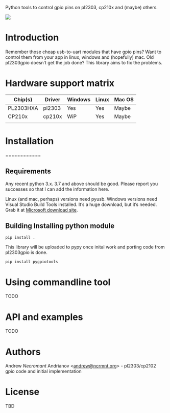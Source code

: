 Python tools to control gpio pins on pl2303, cp210x and (maybe) others.


![](https://ci.appveyor.com/api/projects/status/github/nekromant/pygpiotools?svg=true)

# Introduction

Remember those cheap usb-to-uart modules that have gpio pins? Want to
control them from your app in linux, windows and (hopefully) mac. Old
pl2303gpio doesn’t get the job done? This library aims to fix the
problems.

# Hardware support matrix


| Chip(s)   | Driver | Windows | Linux | Mac OS |
|-----------|--------|---------|-------|--------|
| PL2303HXA | pl2303 | Yes     | Yes   | Maybe  |
| CP210x    | cp210x | WiP     | Yes   | Maybe  |
|           |        |         |       |        |


# Installation
============

## Requirements

Any recent python 3.x. 3.7 and above should be good. Please report you
successes so that I can add the information here.

Linux (and mac, perhaps) versions need pyusb. Windows versions need
Visual Studio Build Tools installed. It’s a huge download, but it’s
needed. Grab it at [Microsoft download
site](https://visualstudio.microsoft.com/downloads/#build-tools-for-visual-studio-2017).

## Building Installing python module

    pip install .

This library will be uploaded to pypy once inital work and porting code
from pl2303gpio is done.

    pip install pygpiotools

# Using commandline tool

TODO

# API and examples

TODO

# Authors

Andrew *Necromant* Andrianov &lt;<andrew@ncrmnt.org>&gt; - pl2303/cp2102
gpio code and initial implementation

# License

TBD